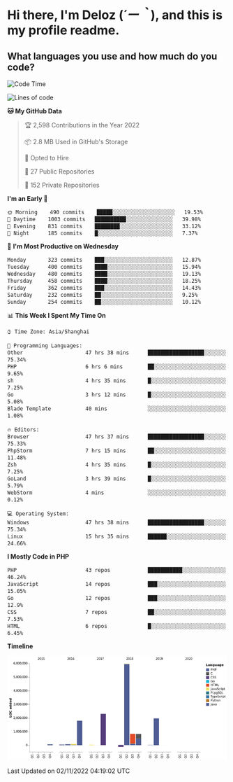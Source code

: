 # **Hi there, I'm Deloz (*´ー｀*), and this is my profile readme.**
<!--  [![Profile views](https://gpvc.arturio.dev/dank-del)](https://github.com/dank-del) -->
## **What languages you use and how much do you code?**

<!--START_SECTION:waka-->
![Code Time](http://img.shields.io/badge/Code%20Time-199%20hrs%2016%20mins-blue)

![Lines of code](https://img.shields.io/badge/From%20Hello%20World%20I%27ve%20Written-14%20Million%20lines%20of%20code-blue)

**🐱 My GitHub Data** 

> 🏆 2,598 Contributions in the Year 2022
 > 
> 📦 2.8 MB Used in GitHub's Storage 
 > 
> 💼 Opted to Hire
 > 
> 📜 27 Public Repositories 
 > 
> 🔑 152 Private Repositories  
 > 
**I'm an Early 🐤** 

```text
🌞 Morning    490 commits    █████░░░░░░░░░░░░░░░░░░░░   19.53% 
🌆 Daytime    1003 commits   ██████████░░░░░░░░░░░░░░░   39.98% 
🌃 Evening    831 commits    ████████░░░░░░░░░░░░░░░░░   33.12% 
🌙 Night      185 commits    █░░░░░░░░░░░░░░░░░░░░░░░░   7.37%

```
📅 **I'm Most Productive on Wednesday** 

```text
Monday       323 commits    ███░░░░░░░░░░░░░░░░░░░░░░   12.87% 
Tuesday      400 commits    ████░░░░░░░░░░░░░░░░░░░░░   15.94% 
Wednesday    480 commits    ████░░░░░░░░░░░░░░░░░░░░░   19.13% 
Thursday     458 commits    ████░░░░░░░░░░░░░░░░░░░░░   18.25% 
Friday       362 commits    ███░░░░░░░░░░░░░░░░░░░░░░   14.43% 
Saturday     232 commits    ██░░░░░░░░░░░░░░░░░░░░░░░   9.25% 
Sunday       254 commits    ██░░░░░░░░░░░░░░░░░░░░░░░   10.12%

```


📊 **This Week I Spent My Time On** 

```text
⌚︎ Time Zone: Asia/Shanghai

💬 Programming Languages: 
Other                    47 hrs 38 mins      ██████████████████░░░░░░░   75.34% 
PHP                      6 hrs 6 mins        ██░░░░░░░░░░░░░░░░░░░░░░░   9.65% 
sh                       4 hrs 35 mins       █░░░░░░░░░░░░░░░░░░░░░░░░   7.25% 
Go                       3 hrs 12 mins       █░░░░░░░░░░░░░░░░░░░░░░░░   5.08% 
Blade Template           40 mins             ░░░░░░░░░░░░░░░░░░░░░░░░░   1.08%

🔥 Editors: 
Browser                  47 hrs 37 mins      ██████████████████░░░░░░░   75.33% 
PhpStorm                 7 hrs 15 mins       ██░░░░░░░░░░░░░░░░░░░░░░░   11.48% 
Zsh                      4 hrs 35 mins       █░░░░░░░░░░░░░░░░░░░░░░░░   7.25% 
GoLand                   3 hrs 39 mins       █░░░░░░░░░░░░░░░░░░░░░░░░   5.79% 
WebStorm                 4 mins              ░░░░░░░░░░░░░░░░░░░░░░░░░   0.12%

💻 Operating System: 
Windows                  47 hrs 38 mins      ██████████████████░░░░░░░   75.34% 
Linux                    15 hrs 35 mins      ██████░░░░░░░░░░░░░░░░░░░   24.66%

```

**I Mostly Code in PHP** 

```text
PHP                      43 repos            ███████████░░░░░░░░░░░░░░   46.24% 
JavaScript               14 repos            ███░░░░░░░░░░░░░░░░░░░░░░   15.05% 
Go                       12 repos            ███░░░░░░░░░░░░░░░░░░░░░░   12.9% 
CSS                      7 repos             ██░░░░░░░░░░░░░░░░░░░░░░░   7.53% 
HTML                     6 repos             █░░░░░░░░░░░░░░░░░░░░░░░░   6.45%

```


**Timeline**

![Chart not found](https://raw.githubusercontent.com/deloz/deloz/main/charts/bar_graph.png) 


 Last Updated on 02/11/2022 04:19:02 UTC
<!--END_SECTION:waka-->
